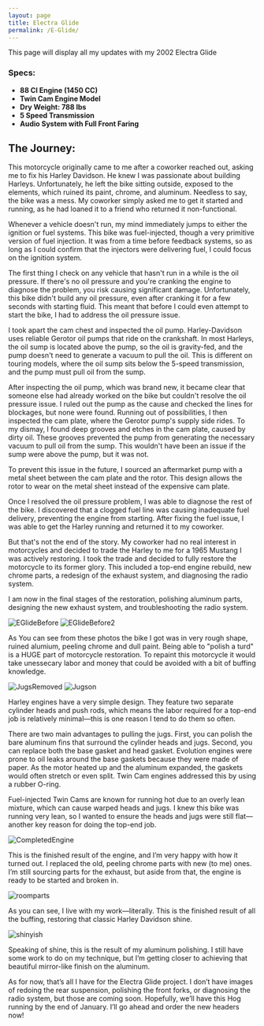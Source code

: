 ```yaml
---
layout: page
title: Electra Glide
permalink: /E-Glide/
---
```


This page will display all my updates with my 2002 Electra Glide

### Specs:
- **88 CI Engine (1450 CC)**
- **Twin Cam Engine Model**
- **Dry Weight: 788 lbs**
- **5 Speed Transmission**
- **Audio System with Full Front Faring**

## The Journey: 
This motorcycle originally came to me after a coworker reached out, asking me to fix his Harley Davidson. He knew I was passionate about building Harleys. Unfortunately, he left the bike sitting outside, exposed to the elements, which ruined its paint, chrome, and aluminum. Needless to say, the bike was a mess. My coworker simply asked me to get it started and running, as he had loaned it to a friend who returned it non-functional.

Whenever a vehicle doesn't run, my mind immediately jumps to either the ignition or fuel systems. This bike was fuel-injected, though a very primitive version of fuel injection. It was from a time before feedback systems, so as long as I could confirm that the injectors were delivering fuel, I could focus on the ignition system.

The first thing I check on any vehicle that hasn't run in a while is the oil pressure. If there's no oil pressure and you're cranking the engine to diagnose the problem, you risk causing significant damage. Unfortunately, this bike didn't build any oil pressure, even after cranking it for a few seconds with starting fluid. This meant that before I could even attempt to start the bike, I had to address the oil pressure issue.

I took apart the cam chest and inspected the oil pump. Harley-Davidson uses reliable Gerotor oil pumps that ride on the crankshaft. In most Harleys, the oil sump is located above the pump, so the oil is gravity-fed, and the pump doesn't need to generate a vacuum to pull the oil. This is different on touring models, where the oil sump sits below the 5-speed transmission, and the pump must pull oil from the sump.

After inspecting the oil pump, which was brand new, it became clear that someone else had already worked on the bike but couldn't resolve the oil pressure issue. I ruled out the pump as the cause and checked the lines for blockages, but none were found. Running out of possibilities, I then inspected the cam plate, where the Gerotor pump's supply side rides. To my dismay, I found deep grooves and etches in the cam plate, caused by dirty oil. These grooves prevented the pump from generating the necessary vacuum to pull oil from the sump. This wouldn't have been an issue if the sump were above the pump, but it was not.

To prevent this issue in the future, I sourced an aftermarket pump with a metal sheet between the cam plate and the rotor. This design allows the rotor to wear on the metal sheet instead of the expensive cam plate.

Once I resolved the oil pressure problem, I was able to diagnose the rest of the bike. I discovered that a clogged fuel line was causing inadequate fuel delivery, preventing the engine from starting. After fixing the fuel issue, I was able to get the Harley running and returned it to my coworker.

But that's not the end of the story. My coworker had no real interest in motorcycles and decided to trade the Harley to me for a 1965 Mustang I was actively restoring. I took the trade and decided to fully restore the motorcycle to its former glory. This included a top-end engine rebuild, new chrome parts, a redesign of the exhaust system, and diagnosing the radio system.

I am now in the final stages of the restoration, polishing aluminum parts, designing the new exhaust system, and troubleshooting the radio system.

![EGlideBefore](images/E-GlideBefore.png)
![EGlideBefore2](images/E-GlideBefore2.png)

As You can see from these photos the bike I got was in very rough shape, ruined alumium, peeling chrome and dull paint. Being able to "polish a turd" is a HUGE part of motorcycle restoration. To repaint this motorcycle it would take unessecary labor and money that could be avoided with a bit of buffing knowledge. 

![JugsRemoved](images/JugsRemoved.png)
![Jugson](images/Jugson.png)

Harley engines have a very simple design. They feature two separate cylinder heads and push rods, which means the labor required for a top-end job is relatively minimal—this is one reason I tend to do them so often.

There are two main advantages to pulling the jugs. First, you can polish the bare aluminum fins that surround the cylinder heads and jugs. Second, you can replace both the base gasket and head gasket. Evolution engines were prone to oil leaks around the base gaskets because they were made of paper. As the motor heated up and the aluminum expanded, the gaskets would often stretch or even split. Twin Cam engines addressed this by using a rubber O-ring.

Fuel-injected Twin Cams are known for running hot due to an overly lean mixture, which can cause warped heads and jugs. I knew this bike was running very lean, so I wanted to ensure the heads and jugs were still flat—another key reason for doing the top-end job.

![CompletedEngine](images/CompletedEngined.png)

This is the finished result of the engine, and I’m very happy with how it turned out. I replaced the old, peeling chrome parts with new (to me) ones. I’m still sourcing parts for the exhaust, but aside from that, the engine is ready to be started and broken in.

![roomparts](images/roomparts.png)

As you can see, I live with my work—literally. This is the finished result of all the buffing, restoring that classic Harley Davidson shine.

![shinyish](images/shinyish.png)

Speaking of shine, this is the result of my aluminum polishing. I still have some work to do on my technique, but I’m getting closer to achieving that beautiful mirror-like finish on the aluminum.

As for now, that’s all I have for the Electra Glide project. I don’t have images of redoing the rear suspension, polishing the front forks, or diagnosing the radio system, but those are coming soon. Hopefully, we’ll have this Hog running by the end of January. I’ll go ahead and order the new headers now!

